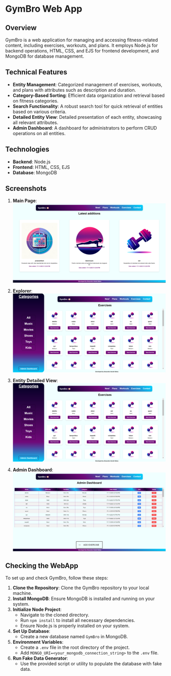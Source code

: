 # GymBro Web App

## Overview

GymBro is a web application for managing and accessing fitness-related content, including exercises, workouts, and plans. It employs Node.js for backend operations, HTML, CSS, and EJS for frontend development, and MongoDB for database management.

## Technical Features

- **Entity Management**: Categorized management of exercises, workouts, and plans with attributes such as description and duration.
- **Category-Based Sorting**: Efficient data organization and retrieval based on fitness categories.
- **Search Functionality**: A robust search tool for quick retrieval of entities based on various criteria.
- **Detailed Entity View**: Detailed presentation of each entity, showcasing all relevant attributes.
- **Admin Dashboard**: A dashboard for administrators to perform CRUD operations on all entities.

## Technologies

- **Backend**: Node.js
- **Frontend**: HTML, CSS, EJS
- **Database**: MongoDB

## Screenshots

1. **Main Page**:
   ![Main Page](./public/images/mainpage.png)

2. **Explorer**:
   ![Explorer](./public/images/explorer.png)

3. **Entity Detailed View**:
   ![Entity Detailed View](./public/images/details.png)

4. **Admin Dashboard**:
   ![Admin Dashboard](./public/images/admin.png)

## Checking the WebApp

To set up and check GymBro, follow these steps:

1. **Clone the Repository**: Clone the GymBro repository to your local machine.
2. **Install MongoDB**: Ensure MongoDB is installed and running on your system.
3. **Initialize Node Project**:
   - Navigate to the cloned directory.
   - Run `npm install` to install all necessary dependencies.
   - Ensure Node.js is properly installed on your system.
4. **Set Up Database**:
   - Create a new database named `GymBro` in MongoDB.
5. **Environment Variables**:
   - Create a `.env` file in the root directory of the project.
   - Add `MONGO_URI=<your_mongodb_connection_string>` to the `.env` file.
6. **Run Fake Data Generator**:
   - Use the provided script or utility to populate the database with fake data.
